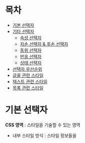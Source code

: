# 목차

- [기본 선택자](#기본-선택자)
- [기타 선택자](#기타-선택자)
    - [속성 선택자](#속성-선택자)
    - [자손 선택자 & 후손 선택자](#자손-선택자-&-후손-선택자)
    - [동위 선택자](#동위-선택자)
    - [반응 선택자](#반응-선택자)
    - [상태 선택자](#상태-선택자)
- [선택자 우선순위](#선택자-우선순위)
- [글꼴 관련 스타일](#글꼴-관련-스타일)
- [텍스트 관련 스타일](#텍스트-관련-스타일)
- [목록 관련 스타일](#목록-관련-스타일)

# 기본 선택자

**CSS 영역** : 스타일을 기술할 수 있는 영역
- 내부 스타일 방식 : 스타일 정보들을 <style> 태그 내에 기입하는 방식
- 인라인 스타일 방식 : 요소 내에 style 속성을 이용해 직접 기입하는 방식
- 외부 스타일 방식 : 스타일 정보를 기술하는 .css 외부문서를 만들고, link 태그로 연결하는 방식

**선택자**

특정 HTML 요소를 선택하고자 할 때 사용하는 기능

→ 해당 요소를 선택해 원하는 "스타일"과 "기능"을 적용

|선택자|기능|
|---|---|
|전체 선택자 *|HTML 문서 상의 모든 요소 선택|
|태그 선택자 태그명|HTML 문서 상의 해당 태그 선택|
|아이디 선택자 #아이디명|HTML 문서 상의 고유 id값 하나 선택|
|클래스 선택자 .클래스명|HTML 문서 상의 여러 클래스값 선택|
*모든 태그내에 공통 사용가능한 속성 : id, class

# 기타 선택자

## 속성 선택자

선택하고자 하는 요소 내의 속성을 선택하는 방법

선택자 뒤에 []를 이용해 속성과 속성값을 제시하며 선택

|선택자|기능|
|---|---|
|선택자[속성=속성값]|"일치"하는 요소|
|선택자[속성~=속성값]|"일치" 하거나 "포함"하는 요소 (키워드 불가능, 공백으로 구분)|
|선택자[속성|=속성값]|"일치" 하거나 "-으로 시작"하는 요소|
|선택자[속성^=속성값]|"시작" 하는 요소|
|선택자[속성$=속성값]|"끝" 나는 요소|
|선택자[속성*=속성값]|"포함" 하는 요소|

## 자손 선택자 & 후손 선택자

- 자손 : 바로 하위 요소들
- 후손 : 하위 요소들 전부

*즉, **자손조차도 후손**

```html
<div id="test1">
    <h4>div의 자손이면서 후손입니다.</h4>
    <h4>div의 자손이면서 후손입니다.</h4>

    <ul>div의 자손이면서 후손입니다.
        <li>ul의 자손이면서 div의 후손입니다.</li>
        <li>ul의 자손이면서 div의 후손입니다.</li>
    </ul>
</div>
```

|선택자|기능|
|---|---|
|자손 선택자 a>b|a요소의 자손 중 b요소들 선택|
|후손 선택자 a b|a요소의 후손 중 b요소들 선택|

## 동위 선택자

동위관계(같은레벨)에 있는 뒤에 위치한 특정 요소를 선택

|선택자|기능|
|---|---|
|동위관계 단일 선택 a+b|a요소 바로 뒤의 b요소 하나 선택|
|동위관계 전체 선택 a~b|a요소 바로 뒤의 b요소 모두 선택|

## 반응 선택자

사용자의 움직임에 따라 선택되는 선택자

|선택자|기능|
|---|---|
|클릭 선택자 :active|해당 요소가 클릭되었을 경우 스타일 부여|
|호버 선택자 :hover|해당 요소에 마우스가 올라가는 경우 스타일 부여|

## 상태 선택자

요소의 상태에 따라 선택되는 선택자

|선택자|기능|
|---|---|
|체크선택자 :checked|체크된 상태의 요소 선택|
|초점선택자 :focus|초점이 맞춰진 input 요소 선택|
|활성선택자 :enabled|활성화 되어 있는 요소 선택|
|비활성선택자 :disabled|비활성화 되어 있는 요소 선택|

# 선택자 우선순위

기본적으로 CSS는 위에서부터 아래로 적용

태그 선택자 → 클래스 선택자 → 아이디 선택자 → 인라인 스타일 방식 → !important(가장 강력하긴 하나, 권장x)

# 글꼴 관련 스타일

# 텍스트 관련 스타일

# 목록 관련 스타일